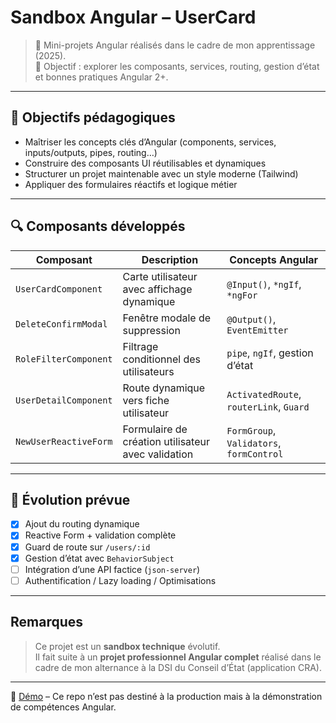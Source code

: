 # Sandbox Angular – UserCard

> 🧪 Mini-projets Angular réalisés dans le cadre de mon apprentissage (2025).  
> 🎯 Objectif : explorer les composants, services, routing, gestion d’état et bonnes pratiques Angular 2+.

---

## 🎯 Objectifs pédagogiques

- Maîtriser les concepts clés d’Angular (components, services, inputs/outputs, pipes, routing…)
- Construire des composants UI réutilisables et dynamiques
- Structurer un projet maintenable avec un style moderne (Tailwind)
- Appliquer des formulaires réactifs et logique métier

---

## 🔍 Composants développés

| Composant              | Description                                                | Concepts Angular                          |
|------------------------|------------------------------------------------------------|-------------------------------------------|
| `UserCardComponent`    | Carte utilisateur avec affichage dynamique                 | `@Input()`, `*ngIf`, `*ngFor`             |
| `DeleteConfirmModal`   | Fenêtre modale de suppression                              | `@Output()`, `EventEmitter`               |
| `RoleFilterComponent`  | Filtrage conditionnel des utilisateurs                     | `pipe`, `ngIf`, gestion d’état            |
| `UserDetailComponent`  | Route dynamique vers fiche utilisateur                     | `ActivatedRoute`, `routerLink`, `Guard`   |
| `NewUserReactiveForm`  | Formulaire de création utilisateur avec validation         | `FormGroup`, `Validators`, `formControl`  |

---

## 🚧 Évolution prévue

- [x] Ajout du routing dynamique
- [x] Reactive Form + validation complète
- [x] Guard de route sur `/users/:id`
- [x] Gestion d’état avec `BehaviorSubject`
- [ ] Intégration d’une API factice (`json-server`)
- [ ] Authentification / Lazy loading / Optimisations

---

##  Remarques

> Ce projet est un **sandbox technique** évolutif.  
> Il fait suite à un **projet professionnel Angular complet** réalisé dans le cadre de mon alternance à la DSI du Conseil d’État (application CRA).

---

🔗 [Démo](https://github.com/GDevWeb/Angular-UserCard) – Ce repo n’est pas destiné à la production mais à la démonstration de compétences Angular.

